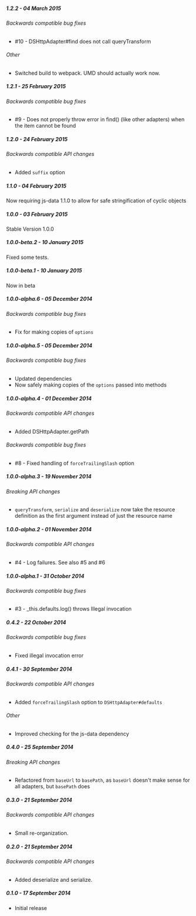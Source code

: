 ##### 1.2.2 - 04 March 2015

###### Backwards compatible bug fixes
- #10 - DSHttpAdapter#find does not call queryTransform

###### Other
- Switched build to webpack. UMD should actually work now.

##### 1.2.1 - 25 February 2015

###### Backwards compatible bug fixes
- #9 - Does not properly throw error in find() (like other adapters) when the item cannot be found

##### 1.2.0 - 24 February 2015

###### Backwards compatible API changes
- Added `suffix` option

##### 1.1.0 - 04 February 2015

Now requiring js-data 1.1.0 to allow for safe stringification of cyclic objects

##### 1.0.0 - 03 February 2015

Stable Version 1.0.0

##### 1.0.0-beta.2 - 10 January 2015

Fixed some tests.

##### 1.0.0-beta.1 - 10 January 2015

Now in beta

##### 1.0.0-alpha.6 - 05 December 2014

###### Backwards compatible bug fixes
- Fix for making copies of `options`

##### 1.0.0-alpha.5 - 05 December 2014

###### Backwards compatible bug fixes
- Updated dependencies
- Now safely making copies of the `options` passed into methods

##### 1.0.0-alpha.4 - 01 December 2014

###### Backwards compatible API changes
- Added DSHttpAdapter.getPath

###### Backwards compatible bug fixes
- #8 - Fixed handling of `forceTrailingSlash` option

##### 1.0.0-alpha.3 - 19 November 2014

###### Breaking API changes
- `queryTransform`, `serialize` and `deserialize` now take the resource definition as the first argument instead of just the resource name

##### 1.0.0-alpha.2 - 01 November 2014

###### Backwards compatible API changes
- #4 - Log failures. See also #5 and #6

##### 1.0.0-alpha.1 - 31 October 2014

###### Backwards compatible bug fixes
- #3 - _this.defaults.log() throws Illegal invocation

##### 0.4.2 - 22 October 2014

###### Backwards compatible bug fixes
- Fixed illegal invocation error

##### 0.4.1 - 30 September 2014

###### Backwards compatible API changes
- Added `forceTrailingSlash` option to `DSHttpAdapter#defaults`

###### Other
- Improved checking for the js-data dependency

##### 0.4.0 - 25 September 2014

###### Breaking API changes
- Refactored from `baseUrl` to `basePath`, as `baseUrl` doesn't make sense for all adapters, but `basePath` does

##### 0.3.0 - 21 September 2014

###### Backwards compatible API changes
- Small re-organization.

##### 0.2.0 - 21 September 2014

###### Backwards compatible API changes
- Added deserialize and serialize.

##### 0.1.0 - 17 September 2014

- Initial release
